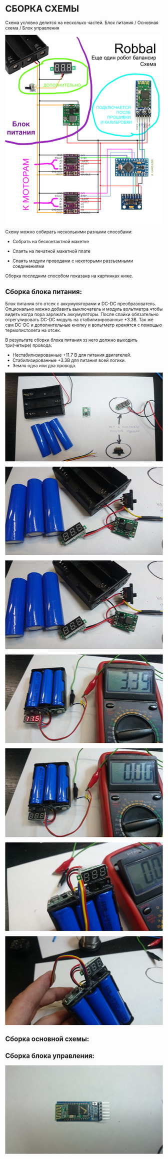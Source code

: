 СБОРКА СХЕМЫ
===

Схема условно делится на несколько частей. 
Блок питания / Основная схема / Блок управления

![Image](https://github.com/minsk-hackerspace/Robbal/blob/master/images/Robbal_bp.png)

Схему можно собирать несколькими разными способами:

- Собрать на бесконтактной макетке

- Спаять на печатной макетной плате 

- Спаять модули проводами с некоторыми раззъемными соединениями

Сборка последним способом показанв на картинках ниже.

Сборка блока питания:
---

Блок питания это отсек с аккумуляторами и DC-DC преобразователь. Опционально можно добавить выключатель и модуль вольтметра чтобы видеть когда пора заряжать аккумуляторы. После спайки обязательно отрегулировать DC-DC модуль на стабилизированные +3.3В.
Так же сам DC-DC и дополнительные кнопку и вольтметр кремятся с помощью термопистолета на отсек.

В результате сборки блока питания зз него должно выходить три(четыре) провода:

- Нестабилизированные +11.7 В для питания двигателей. 
- Стабилизированные +3.3В для питания всей логики. 
- Земля одна или два провода.

![Image](https://raw.githubusercontent.com/minsk-hackerspace/Robbal/master/images/DSC_9024.jpg)

![Image](https://raw.githubusercontent.com/minsk-hackerspace/Robbal/master/images/DSC_9025.jpg)

![Image](https://raw.githubusercontent.com/minsk-hackerspace/Robbal/master/images/DSC_9025.jpg)

![Image](https://raw.githubusercontent.com/minsk-hackerspace/Robbal/master/images/DSC_9026.jpg)

![Image](https://raw.githubusercontent.com/minsk-hackerspace/Robbal/master/images/DSC_9028.jpg)

![Image](https://raw.githubusercontent.com/minsk-hackerspace/Robbal/master/images/DSC_9029.jpg)

![Image](https://raw.githubusercontent.com/minsk-hackerspace/Robbal/master/images/DSC_9031.jpg)


Сборка основной схемы:
---




Сборка блока управления:
---

![Image](https://raw.githubusercontent.com/minsk-hackerspace/Robbal/master/images/DSC_9033.jpg)
